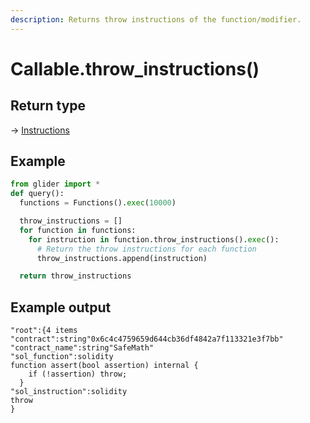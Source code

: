 ```yaml
---
description: Returns throw instructions of the function/modifier.
---
```


# Callable.throw\_instructions()

## Return type

→ [Instructions](../instructions/)

## Example

```python
from glider import *
def query():
  functions = Functions().exec(10000)

  throw_instructions = []
  for function in functions:
    for instruction in function.throw_instructions().exec():
      # Return the throw instructions for each function
      throw_instructions.append(instruction)

  return throw_instructions
```

## Example output



```solidity
"root":{4 items
"contract":string"0x6c4c4759659d644cb36df4842a7f113321e3f7bb"
"contract_name":string"SafeMath"
"sol_function":solidity
function assert(bool assertion) internal {
    if (!assertion) throw;
  }
"sol_instruction":solidity
throw
}
```
